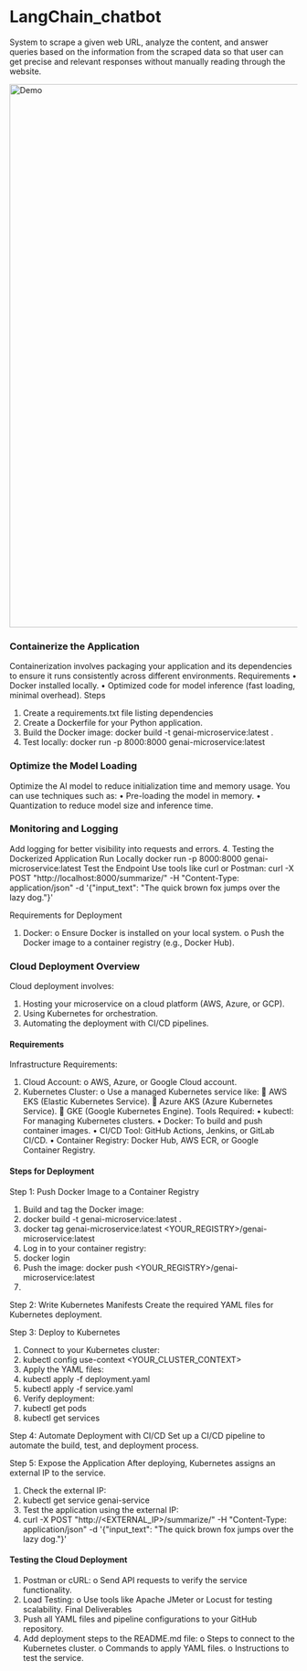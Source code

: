 # LangChain_chatbot
System to scrape a given web URL, analyze the content, and answer queries based on the information from the scraped data so that user can get precise and relevant responses without manually reading through the website.

<img width="951" alt="Demo" src="https://github.com/user-attachments/assets/c3be51b7-a540-4f19-8266-aa2c56c474b3">

### Containerize the Application
Containerization involves packaging your application and its dependencies to ensure it runs consistently across different environments. 
Requirements
•	Docker installed locally.
•	Optimized code for model inference (fast loading, minimal overhead).
Steps
1.	Create a requirements.txt file listing dependencies
2.	Create a Dockerfile for your Python application.
3.	Build the Docker image: docker build -t genai-microservice:latest .
4.	Test locally:  docker run -p 8000:8000 genai-microservice:latest

### Optimize the Model Loading
Optimize the AI model to reduce initialization time and memory usage. You can use techniques such as:
•	Pre-loading the model in memory.
•	Quantization to reduce model size and inference time.

### Monitoring and Logging
Add logging for better visibility into requests and errors.
4. Testing the Dockerized Application
Run Locally
docker run -p 8000:8000 genai-microservice:latest
Test the Endpoint
Use tools like curl or Postman:
curl -X POST "http://localhost:8000/summarize/" -H "Content-Type: application/json" -d '{"input_text": "The quick brown fox jumps over the lazy dog."}'

Requirements for Deployment
1.	Docker:
o	Ensure Docker is installed on your local system.
o	Push the Docker image to a container registry (e.g., Docker Hub).


### Cloud Deployment Overview
Cloud deployment involves:
1.	Hosting your microservice on a cloud platform (AWS, Azure, or GCP).
2.	Using Kubernetes for orchestration.
3.	Automating the deployment with CI/CD pipelines.

#### Requirements
Infrastructure Requirements:
1.	Cloud Account: 
o	AWS, Azure, or Google Cloud account.
2.	Kubernetes Cluster: 
o	Use a managed Kubernetes service like: 
	AWS EKS (Elastic Kubernetes Service).
	Azure AKS (Azure Kubernetes Service).
	GKE (Google Kubernetes Engine).
Tools Required:
•	kubectl: For managing Kubernetes clusters.
•	Docker: To build and push container images.
•	CI/CD Tool: GitHub Actions, Jenkins, or GitLab CI/CD.
•	Container Registry: Docker Hub, AWS ECR, or Google Container Registry.

#### Steps for Deployment
Step 1: Push Docker Image to a Container Registry
1.	Build and tag the Docker image: 
2.	docker build -t genai-microservice:latest .
3.	docker tag genai-microservice:latest <YOUR_REGISTRY>/genai-microservice:latest
4.	Log in to your container registry: 
5.	docker login
6.	Push the image:  docker push <YOUR_REGISTRY>/genai-microservice:latest
7.	
Step 2: Write Kubernetes Manifests
Create the required YAML files for Kubernetes deployment.

Step 3: Deploy to Kubernetes
1.	Connect to your Kubernetes cluster: 
2.	kubectl config use-context <YOUR_CLUSTER_CONTEXT>
3.	Apply the YAML files: 
4.	kubectl apply -f deployment.yaml
5.	kubectl apply -f service.yaml
6.	Verify deployment: 
7.	kubectl get pods
8.	kubectl get services

Step 4: Automate Deployment with CI/CD
Set up a CI/CD pipeline to automate the build, test, and deployment process.

Step 5: Expose the Application
After deploying, Kubernetes assigns an external IP to the service.
1.	Check the external IP: 
2.	kubectl get service genai-service
3.	Test the application using the external IP: 
4.	curl -X POST "http://<EXTERNAL_IP>/summarize/" -H "Content-Type: application/json" -d '{"input_text": "The quick brown fox jumps over the lazy dog."}'

#### Testing the Cloud Deployment
1.	Postman or cURL: 
o	Send API requests to verify the service functionality.
2.	Load Testing: 
o	Use tools like Apache JMeter or Locust for testing scalability.
Final Deliverables
1.	Push all YAML files and pipeline configurations to your GitHub repository.
2.	Add deployment steps to the README.md file: 
o	Steps to connect to the Kubernetes cluster.
o	Commands to apply YAML files.
o	Instructions to test the service.

